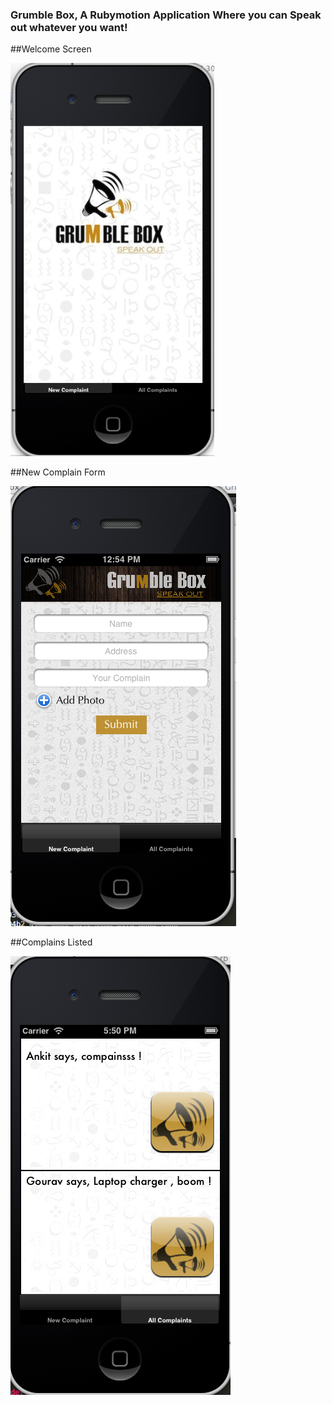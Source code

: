 ### Grumble Box, A Rubymotion Application Where you can Speak out whatever you want!

##Welcome Screen

![image2](https://github.com/ankit8898/GrumbleBox/raw/master/resources/splash-screen.png)

##New Complain Form

![image](https://github.com/ankit8898/GrumbleBox/raw/master/resources/screenshot.png)

##Complains Listed

![image2](https://github.com/ankit8898/GrumbleBox/raw/master/resources/screenshot2.png)